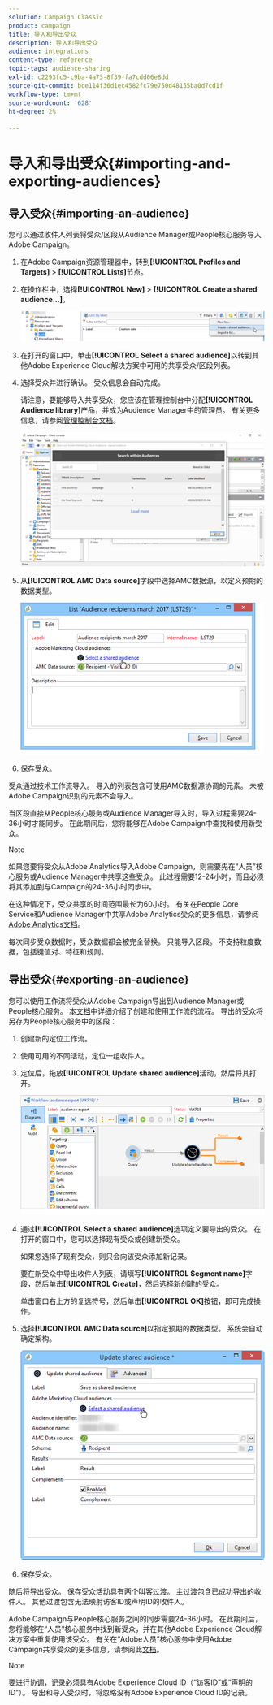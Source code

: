 ```yaml
---
solution: Campaign Classic
product: campaign
title: 导入和导出受众
description: 导入和导出受众
audience: integrations
content-type: reference
topic-tags: audience-sharing
exl-id: c2293fc5-c9ba-4a73-8f39-fa7cdd06e8dd
source-git-commit: bce114f36d1ec4582fc79e750d48155ba0d7cd1f
workflow-type: tm+mt
source-wordcount: '628'
ht-degree: 2%

---
```


# 导入和导出受众{#importing-and-exporting-audiences}

## 导入受众{#importing-an-audience}

您可以通过收件人列表将受众/区段从Audience Manager或People核心服务导入Adobe Campaign。

1. 在Adobe Campaign资源管理器中，转到&#x200B;**[!UICONTROL Profiles and Targets]** > **[!UICONTROL Lists]**&#x200B;节点。
1. 在操作栏中，选择&#x200B;**[!UICONTROL New]** > **[!UICONTROL Create a shared audience...]**。

   ![](assets/aam_import_audience.png)

1. 在打开的窗口中，单击&#x200B;**[!UICONTROL Select a shared audience]**&#x200B;以转到其他Adobe Experience Cloud解决方案中可用的共享受众/区段列表。
1. 选择受众并进行确认。 受众信息会自动完成。

   请注意，要能够导入共享受众，您应该在管理控制台中分配&#x200B;**[!UICONTROL Audience library]**&#x200B;产品，并成为Audience Manager中的管理员。 有关更多信息，请参阅[管理控制台文档](https://helpx.adobe.com/cn/enterprise/managing/user-guide.html)。

   ![](assets/aam_import_audience_3.png)

1. 从&#x200B;**[!UICONTROL AMC Data source]**&#x200B;字段中选择AMC数据源，以定义预期的数据类型。

   ![](assets/aam_import_audience_2.png)

1. 保存受众。

受众通过技术工作流导入。 导入的列表包含可使用AMC数据源协调的元素。 未被Adobe Campaign识别的元素不会导入。

当区段直接从People核心服务或Audience Manager导入时，导入过程需要24-36小时才能同步。 在此期间后，您将能够在Adobe Campaign中查找和使用新受众。

>[!NOTE]
>
>如果您要将受众从Adobe Analytics导入Adobe Campaign，则需要先在“人员”核心服务或Audience Manager中共享这些受众。 此过程需要12-24小时，而且必须将其添加到与Campaign的24-36小时同步中。
>
>在这种情况下，受众共享的时间范围最长为60小时。 有关在People Core Service和Audience Manager中共享Adobe Analytics受众的更多信息，请参阅[Adobe Analytics文档](https://experienceleague.adobe.com/docs/analytics/components/segmentation/segmentation-workflow/seg-publish.html)。

每次同步受众数据时，受众数据都会被完全替换。 只能导入区段。 不支持粒度数据，包括键值对、特征和规则。

## 导出受众{#exporting-an-audience}

您可以使用工作流将受众从Adobe Campaign导出到Audience Manager或People核心服务。 [本文档](../../workflow/using/building-a-workflow.md)中详细介绍了创建和使用工作流的流程。 导出的受众将另存为People核心服务中的区段：

1. 创建新的定位工作流。
1. 使用可用的不同活动，定位一组收件人。
1. 定位后，拖放&#x200B;**[!UICONTROL Update shared audience]**&#x200B;活动，然后将其打开。

   ![](assets/aam_export_example.png)

1. 通过&#x200B;**[!UICONTROL Select a shared audience]**&#x200B;选项定义要导出的受众。 在打开的窗口中，您可以选择现有受众或创建新受众。

   如果您选择了现有受众，则只会向该受众添加新记录。

   要在新受众中导出收件人列表，请填写&#x200B;**[!UICONTROL Segment name]**&#x200B;字段，然后单击&#x200B;**[!UICONTROL Create]**，然后选择新创建的受众。

   单击窗口右上方的复选符号，然后单击&#x200B;**[!UICONTROL OK]**&#x200B;按钮，即可完成操作。

1. 选择&#x200B;**[!UICONTROL AMC Data source]**&#x200B;以指定预期的数据类型。 系统会自动确定架构。

   ![](assets/aam_export_audience_activity.png)

1. 保存受众。

随后将导出受众。 保存受众活动具有两个叫客过渡。 主过渡包含已成功导出的收件人。 其他过渡包含无法映射访客ID或声明ID的收件人。

Adobe Campaign与People核心服务之间的同步需要24-36小时。 在此期间后，您将能够在“人员”核心服务中找到新受众，并在其他Adobe Experience Cloud解决方案中重复使用该受众。 有关在“Adobe人员”核心服务中使用Adobe Campaign共享受众的更多信息，请参阅此[文档](https://docs.adobe.com/content/help/en/core-services/interface/audiences/t-audience-create.html)。

>[!NOTE]
>
>要进行协调，记录必须具有Adobe Experience Cloud ID（“访客ID”或“声明的ID”）。 导出和导入受众时，将忽略没有Adobe Experience Cloud ID的记录。
